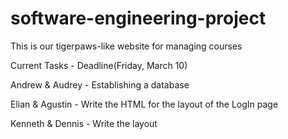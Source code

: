 # software-engineering-project

This is our tigerpaws-like website for managing courses 

Current Tasks - Deadline(Friday, March 10)

Andrew & Audrey - Establishing a database

Elian & Agustin - Write the HTML for the layout of the LogIn page

Kenneth & Dennis -  Write the layout 
